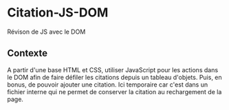 # Citation-JS-DOM
Révison de JS avec le DOM

## Contexte

A partir d'une base HTML et CSS, utiliser JavaScript pour les actions dans le DOM afin de faire défiler les citations depuis un tableau d'objets. Puis, en bonus, de pouvoir ajouter une citation.
Ici temporaire car c'est dans un fichier interne qui ne permet de conserver la citation au rechargement de la page. 
